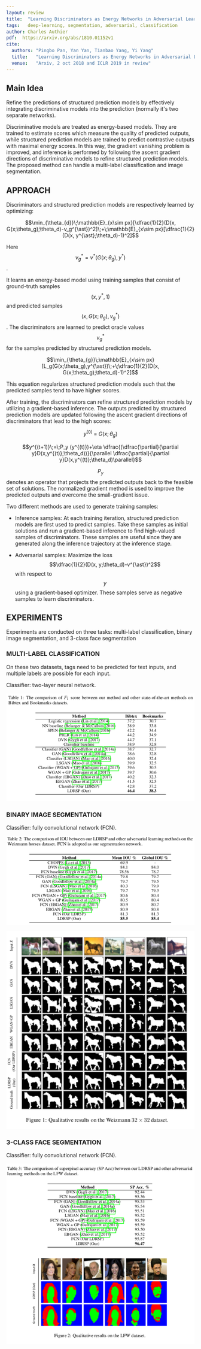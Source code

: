 ```yaml
---
layout: review
title:  "Learning Discriminators as Energy Networks in Adversarial Learning"
tags:   deep-learning, segmentation, adversarial, classification
author: Charles Authier
pdf:  https://arxiv.org/abs/1810.01152v1
cite:
  authors: "Pingbo Pan, Yan Yan, Tianbao Yang, Yi Yang"
  title:   "Learning Discriminators as Energy Networks in Adversarial Learning"
  venue:   "Arxiv, 2 oct 2018 and ICLR 2019 in review"
---
```


## Main Idea
Refine the predictions of structured prediction models by effectively integrating discriminative models into the prediction (normally it's two separate networks).

Discriminative models are treated as energy-based models. They are trained to estimate scores which measure the quality of predicted outputs, while structured prediction models are trained to predict contrastive outputs with maximal energy scores.
In this way, the gradient vanishing problem is improved, and inference is performed by following the ascent gradient directions of discriminative models to refine structured prediction models.
The proposed method can handle a multi-label classification and image segmentation.

## APPROACH
Discriminators and structured prediction models are respectively learned by optimizing:

$$\min_{\theta_{d}}\;\mathbb{E}_{x\sim px}[\dfrac{1}{2}(D(x, G(x;\theta_g);\theta_d)-v_g^{\ast})^2]\;+\;\mathbb{E}_{x\sim px}[\dfrac{1}{2}(D(x, y^{\ast};\theta_d)-1)^2]$$

Here $$v_g^{\ast} = v^{\ast}(G(x;\theta_g), y^{\ast})$$.

It learns an energy-based model using training samples that consist of ground-truth samples $$(x, y^{\ast} , 1)$$ and predicted samples $$(x, G(x;\theta_g ), v_g^{\ast})$$. The discriminators are learned to predict oracle values $$v_g^{\ast}$$ for the samples predicted by structured prediction models.

$$\min_{\theta_{g}}\;\mathbb{E}_{x\sim px}[L_g(G(x;\theta_g),y^{\ast})\;+\;\dfrac{1}{2}(D(x, G(x;\theta_g);\theta_d)-1)^2]$$

This equation regularizes structured prediction models such that the predicted samples tend to have higher scores.

After training, the discriminators can refine structured prediction models by utilizing a gradient-based inference.
The outputs predicted by structured prediction models are updated following the ascent gradient directions of discriminators that lead to the high scores:

$$y^{(0)}\;=\;G(x;\theta_g)$$

$$y^{(t+1)}\;=\;P_y (y^{(t)})+\eta \dfrac{(\dfrac{\partial}{\partial y}D(x,y^{(t)};\theta_d))}{\parallel \dfrac{\partial}{\partial y}D(x,y^{(t)};\theta_d)\parallel}$$

$$P_y$$ denotes an operator that projects the predicted outputs back to the feasible set of solutions.
The normalized gradient method is used to improve the predicted outputs and overcome the small-gradient issue.

Two different methods are used to generate training samples:
* Inference samples: At each training iteration, structured prediction models are first used to predict samples.
Take these samples as initial solutions and run a gradient-based inference to find high-valued samples of discriminators.
These samples are useful since they are generated along the inference trajectory at the inference stage.

* Adversarial samples: Maximize the loss $$\dfrac{1}{2}(D(x, y;\theta_d)-v^{\ast})^2$$ with respect to $$y$$ using a gradient-based optimizer.
These samples serve as negative samples to learn discriminators.

## EXPERIMENTS
Experiments are conducted on three tasks: multi-label classification, binary image segmentation, and 3-class face segmentation

### MULTI-LABEL CLASSIFICATION
On these two datasets, tags need to be predicted for text inputs, and multiple labels are possible for each input.

Classifier: two-layer neural network.

![](/deep-learning/images/LDRSP/LDRSP_label.png)

### BINARY IMAGE SEGMENTATION
Classifier: fully convolutional network (FCN).

![](/deep-learning/images/LDRSP/LDRSP_binseg.png)

![](/deep-learning/images/LDRSP/LDRSP_binseg_img.png)

### 3-CLASS FACE SEGMENTATION
Classifier: fully convolutional network (FCN).

![](/deep-learning/images/LDRSP/LDRSP_3seg.png)
